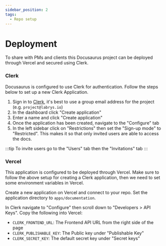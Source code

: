 ```yaml
---
sidebar_position: 2
tags:
  - Repo setup
---
```


# Deployment

To share with PMs and clients this Docusaurus project can be deployed through Vercel and secured using Clerk.

### Clerk

Docusaurus is configured to use Clerk for authentication. Follow the steps below to set up a new Clerk Application.

1. Sign in to [Clerk](https://dashboard.clerk.com), it's best to use a group email address for the project (e.g. `project@labrys.io`)
2. In the dashboard click "Create application"
3. Enter a name and click "Create application"
4. Once the application has been created, navigate to the "Configure" tab
5. In the left sidebar click on "Restrictions" then set the "Sign-up mode" to "Restricted". This makes it so that only invited users are able to access the docs.

:::tip
To invite users go to the "Users" tab then the "Invitations" tab
:::

### Vercel

This application is configured to be deployed through Vercel. Make sure to follow the above setup for creating a Clerk application, then we need to set some environment variables in Vercel.

Create a new application on Vercel and connect to your repo. Set the application directory to `apps/documentation`.

In Clerk navigate to "Configure" then scroll down to "Developers > API Keys". Copy the following into Vercel:

- `CLERK_FRONTEND_URL`: The Frontend API URL from the right side of the page
- `CLERK_PUBLISHABLE_KEY`: The Public key under "Publishable Key"
- `CLERK_SECRET_KEY`: The default secret key under "Secret keys"
